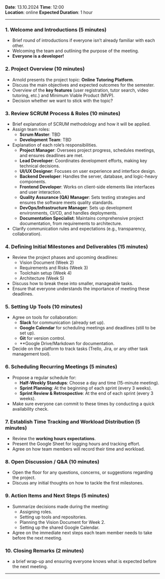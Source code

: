 **Date**: 13.10.2024 
**Time**: 12:00  
**Location**: online
**Expected Duration**: 1 hour  

---
### **1. Welcome and Introductions** (5 minutes)
   - Brief round of introductions if everyone isn’t already familiar with each other.
   - Welcoming the team and outlining the purpose of the meeting.
   - **Everyone is a developer!**

### **2. Project Overview** (10 minutes)
   - Arnold presents the project topic: **Online Tutoring Platform**.
   - Discuss the main objectives and expected outcomes for the semester.
   - Overview of the **key features** (user registration, tutor search, video tutoring, etc.) and Minimum Viable Product (MVP).
   - Decision whether we want to stick with the topic?

### **3. Review SCRUM Process & Roles** (10 minutes)
   - Brief explanation of SCRUM methodology and how it will be applied.
   - Assign team roles:
     - **Scrum Master**: TBD
     - **Development Team**: TBD
   - Explanation of each role’s responsibilities.
     - **Project Manager**: Oversees project progress, schedules meetings, and ensures deadlines are met.
     - **Lead Developer**: Coordinates development efforts, making key technical decisions.
     - **UI/UX Designer**: Focuses on user experience and interface design.
     - **Backend Developer**: Handles the server, database, and logic-heavy components.
     - **Frontend Developer**: Works on client-side elements like interfaces and user interaction.
     - **Quality Assurance (QA) Manager**: Sets testing strategies and ensures the software meets quality standards.
     - **DevOps/Infrastructure Manager**: Sets up development environments, CI/CD, and handles deployments.
     - **Documentation Specialist**: Maintains comprehensive project documentation, from requirements to architecture.
   - Clarify communication rules and expectations (e.g., transparency, collaboration).

### **4. Defining Initial Milestones and Deliverables** (15 minutes)
   - Review the project phases and upcoming deadlines:
     - Vision Document (Week 2)
     - Requirements and Risks (Week 3)
     - Toolchain setup (Week 4)
     - Architecture (Week 5)
   - Discuss how to break these into smaller, manageable tasks.
   - Ensure that everyone understands the importance of meeting these deadlines.

### **5. Setting Up Tools** (10 minutes)
   - Agree on tools for collaboration:
     - **Slack** for communication (already set up).
     - **Google Calendar** for scheduling meetings and deadlines (still to be set up).
     - **Git** for version control.
     - **Google Drive/Markdown for documentation.
   - Decide on the platform to track tasks (Trello, Jira, or any other task management tool).

### **6. Scheduling Recurring Meetings** (5 minutes)
   - Propose a regular schedule for:
     - **Half-Weekly Standups**: Choose a day and time (15-minute meeting).
     - **Sprint Planning**: At the beginning of each sprint (every 3 weeks).
     - **Sprint Review & Retrospective**: At the end of each sprint (every 3 weeks).
   - Make sure everyone can commit to these times by conducting a quick availability check.

### **7. Establish Time Tracking and Workload Distribution** (5 minutes)
   - Review the **working hours expectations**.
   - Present the Google Sheet for logging hours and tracking effort.
   - Agree on how team members will record their time and workload.

### **8. Open Discussion / Q&A** (10 minutes)
   - Open the floor for any questions, concerns, or suggestions regarding the project.
   - Discuss any initial thoughts on how to tackle the first milestones.

### **9. Action Items and Next Steps** (5 minutes)
   - Summarize decisions made during the meeting:
     - Assigning roles.
     - Setting up tools and repositories.
     - Planning the Vision Document for Week 2.
     - Setting up the shared Google Calendar.
   - Agree on the immediate next steps each team member needs to take before the next meeting.

### **10. Closing Remarks** (2 minutes)
   - a brief wrap-up and ensuring everyone knows what is expected before the next meeting.

---
